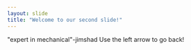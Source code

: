 ```yaml
---
layout: slide
title: "Welcome to our second slide!"
---
```

"expert in mechanical"-jimshad
Use the left arrow to go back!
